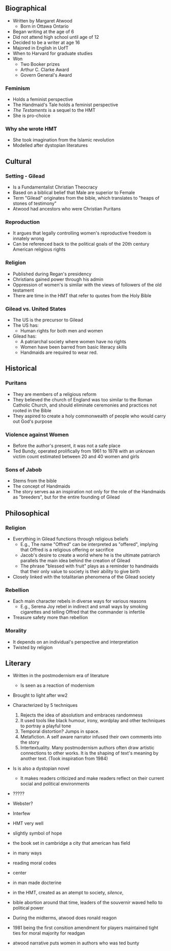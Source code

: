 ## Biographical
- Written by Margaret Atwood
	- Born in Ottawa Ontario
- Began writing at the age of 6
- Did not attend high school until age of 12
- Decided to be a writer at age 16
- Majored in English in UofT
- When to Harvard for graduate studies
- Won
	- Two Booker prizes
	- Arthur C. Clarke Award
	- Govern General's Award

### Feminism
- Holds a feminist perspective
- The Handmaid's Tale holds a feminist perspective
- *The Testaments* is a sequel to the HMT
- She is pro-choice

### Why she wrote HMT
- She took imagination from the Islamic revolution
- Modelled after dystopian literatures


## Cultural

### Setting - Gilead
- Is a Fundamentalist Christian Theocracy
- Based on a biblical belief that Male are superior to Female
- Term "Gilead" originates from the bible, which translates to "heaps of stones of testimony"
- Atwood had ancestors who were Christian Puritans

### Reproduction
- It argues that legally controlling women's reproductive freedom is innately wrong
- Can be referenced back to the political goals of the 20th century American religious rights

### Religion
- Published during Regan's presidency
- Christians gained power through his admin
- Oppression of women's is similar with the views of followers of the old testament
- There are time in the HMT that refer to quotes from the Holy Bible

### Gilead vs. United States
- The US is the precursor to Gilead
- The US has:
	- Human rights for both men and women
- Gilead has:
	- A patriarchal society where women have no rights
	- Women have been barred from basic literacy skills
	- Handmaids are required to wear red.


## Historical

### Puritans
- They are members of a religious reform
- They believed the church of England was too similar to the Roman Catholic Church, and should eliminate ceremonies and practices not rooted in the Bible
- They aspired to create a holy commonwealth of people who would carry out God's purpose

### Violence against Women
- Before the author's present, it was not a safe place
- Ted Bundy, operated prolifically from 1961 to 1978 with an unknown victim count estimated between 20 and 40 women and girls

### Sons of Jabob
- Stems from the bible
- The concept of Handmaids
- The story serves aa an inspiration not only for the role of the Handmaids as "breeders", but for the entire founding of Gilead


## Philosophical

### Religion
- Everything in Gilead functions through religious beliefs
	- E.g., The name "Offred" can be interpreted as "offered", implying that Offred is a religious offering or sacrifice
	- Jacob's desire to create a world where he is the ultimate patriarch parallels the main idea behind the creation of Gilead
	- The phrase "blessed with fruit" plays as a reminder to handmaids that their only value to society is their ability to give birth
- Closely linked with the totalitarian phenomena of the Gilead society
  
### Rebellion
- Each main character rebels in diverse ways for various reasons
	- E.g., Serena Joy rebel in indirect and small ways by smoking cigarettes and telling Offred that the commander is infertile
- Treasure safety more than rebellion 
  
### Morality
- It depends on an individual's perspective and interpretation
- Twisted by religion

## Literary
- Written in the postmodernism era of literature
	- Is seen as a reaction of modernism
- Brought to light after ww2
- Characterized by 5 techniques
	1. Rejects the idea of absolutism and embraces randomness
	2. It used tools like black humour, irony, wordplay and other techniques to portray a playful tone
	3. Temporal distortion? Jumps in space.
	4. Metafiction. A self aware narrator infused their own comments into the story
	5. Intertextuality. Many postmodernism authors often draw artistic connections to other works. It is the shaping of text's meaning by another text. (Took inspiration from 1984)
- Is is also a dystopian novel
	- It makes readers criticized and make readers reflect on their current social and political environments


- ?????
- Webster?
- Interfew
- HMT very well
- slightly symbol of hope
- the book set in cambridge a city that american has field
- in many ways
- reading moral codes
- center
- in man made docterine
- in the HMT, created as an atempt to society, *silence*, 
- bible abortion around that time, leaders of the souvernir waved hello to political power
- During the midterms, atwood does ronald reagon
- 1981 being the first consition amendment for players maintained tight ties for moral majority for readgan
- atwood narrative puts women in authors who was ted bunty